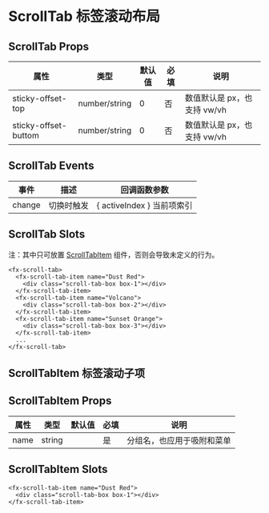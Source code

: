 # ScrollTab 标签滚动布局

## ScrollTab Props

| 属性                 | 类型          | 默认值 | 必填 | 说明                        |
| -------------------- | ------------- | ------ | ---- | --------------------------- |
| sticky-offset-top    | number/string | 0      | 否   | 数值默认是 px，也支持 vw/vh |
| sticky-offset-buttom | number/string | 0      | 否   | 数值默认是 px，也支持 vw/vh |

## ScrollTab Events

| 事件   | 描述       | 回调函数参数               |
| ------ | ---------- | -------------------------- |
| change | 切换时触发 | { activeIndex } 当前项索引 |

## ScrollTab Slots

注：其中只可放置 [ScrollTabItem](./ScrollTab.md#scrolltabitem-标签滚动子项) 组件，否则会导致未定义的行为。

```
<fx-scroll-tab>
  <fx-scroll-tab-item name="Dust Red">
    <div class="scroll-tab-box box-1"></div>
  </fx-scroll-tab-item>
  <fx-scroll-tab-item name="Volcano">
    <div class="scroll-tab-box box-2"></div>
  </fx-scroll-tab-item>
  <fx-scroll-tab-item name="Sunset Orange">
    <div class="scroll-tab-box box-3"></div>
  </fx-scroll-tab-item>
  ...
</fx-scroll-tab>
```

## ScrollTabItem 标签滚动子项

## ScrollTabItem Props

| 属性 | 类型   | 默认值 | 必填 | 说明                       |
| ---- | ------ | ------ | ---- | -------------------------- |
| name | string |        | 是   | 分组名，也应用于吸附和菜单 |

## ScrollTabItem Slots

```
<fx-scroll-tab-item name="Dust Red">
  <div class="scroll-tab-box box-1"></div>
</fx-scroll-tab-item>
```

